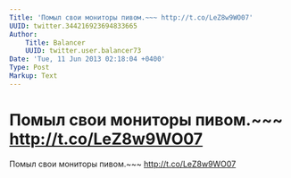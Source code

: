 ```yaml
---
Title: 'Помыл свои мониторы пивом.~~~ http://t.co/LeZ8w9WO07'
UUID: twitter.344216923694833665
Author:
    Title: Balancer
    UUID: twitter.user.balancer73
Date: 'Tue, 11 Jun 2013 02:18:04 +0400'
Type: Post
Markup: Text
---
```


# Помыл свои мониторы пивом.~~~ http://t.co/LeZ8w9WO07

Помыл свои мониторы пивом.~~~ http://t.co/LeZ8w9WO07